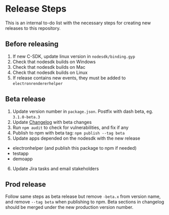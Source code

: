 # Release Steps

This is an internal to-do list with the necessary steps for creating new releases to this repository. 

## Before releasing

1) If new C-SDK, update linux version in `nodesdk/binding.gyp`
2) Check that nodesdk builds on Windows
3) Check that nodesdk builds on Mac
4) Check that nodesdk builds on Linux
5) If release contains new events, they must be added to `electronrendererhelper`

## Beta release

1) Update version number in `package.json`. Postfix with dash beta, eg. `3.1.0-beta.3`   
2) Update [Changelog](CHANGELOG.md) with beta changes
3) Run `npm audit` to check for vulnerabilities, and fix if any
4) Publish to npm with beta tag: `npm publish --tag beta` 
5) Update apps depended on the nodesdk with the new release 
- electronhelper (and publish this package to npm if needed)
- testapp
- demoapp
6) Update Jira tasks and email stakeholders

## Prod release

Follow same steps as beta release but remove `-beta.x` from version name, and remove `--tag beta` when publishing to npm. Beta sections in changelog should be merged under the new production version number.
